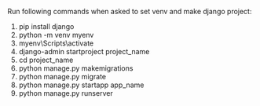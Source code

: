 Run following commands when asked to set venv and make django project: 

1) pip install django
2) python -m venv myenv
3) myenv\Scripts\activate
4) django-admin startproject project_name
5) cd project_name
6) python manage.py makemigrations
7) python manage.py migrate
8) python manage.py startapp app_name 
9) python manage.py runserver
